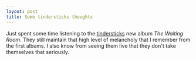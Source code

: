 ```yaml
---
layout: post
title: Some tindersticks thoughts
---
```


Just spent some time listening to the [tindersticks](http://www.tindersticks.co.uk/ "tindersticks") new album *The Waiting Room*. They still maintain that high level of melancholy that I remember from the first albums. I also know from seeing them live that they don't take themselves that seriously.
